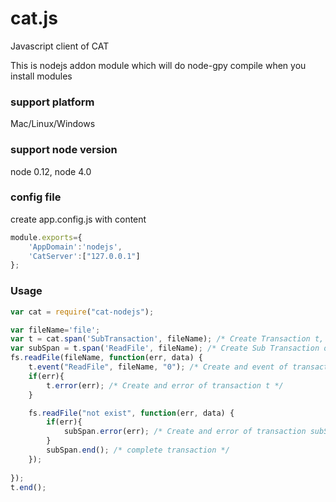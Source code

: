 # cat.js
Javascript client of CAT

This is nodejs addon module which will do node-gpy compile when you install modules

### support platform
 Mac/Linux/Windows

### support node version
 node 0.12, node 4.0

### config file

create app.config.js with content

```javascript
module.exports={
	'AppDomain':'nodejs',
	'CatServer':["127.0.0.1"]
};
```	

### Usage

```javascript
var cat = require("cat-nodejs");

var fileName='file';
var t = cat.span('SubTransaction', fileName); /* Create Transaction t, which is a root transaction */
var subSpan = t.span('ReadFile', fileName); /* Create Sub Transaction of t */
fs.readFile(fileName, function(err, data) {
	t.event("ReadFile", fileName, "0"); /* Create and event of transaction t */
	if(err){
		t.error(err); /* Create and error of transaction t */
	}

	fs.readFile("not exist", function(err, data) {
		if(err){
			subSpan.error(err); /* Create and error of transaction subSpan */
		}
		subSpan.end(); /* complete transaction */
	});	
	
});	
t.end();
```	

